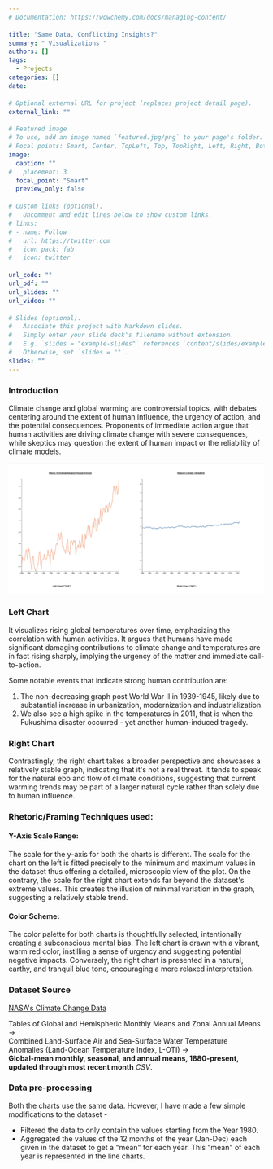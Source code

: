 ```yaml
---
# Documentation: https://wowchemy.com/docs/managing-content/

title: "Same Data, Conflicting Insights?"
summary: " Visualizations "
authors: []
tags: 
  - Projects
categories: []
date:

# Optional external URL for project (replaces project detail page).
external_link: ""

# Featured image
# To use, add an image named `featured.jpg/png` to your page's folder.
# Focal points: Smart, Center, TopLeft, Top, TopRight, Left, Right, BottomLeft, Bottom, BottomRight.
image:
  caption: ""
#   placement: 3
  focal_point: "Smart"
  preview_only: false

# Custom links (optional).
#   Uncomment and edit lines below to show custom links.
# links:
# - name: Follow
#   url: https://twitter.com
#   icon_pack: fab
#   icon: twitter

url_code: ""
url_pdf: ""
url_slides: ""
url_video: ""

# Slides (optional).
#   Associate this project with Markdown slides.
#   Simply enter your slide deck's filename without extension.
#   E.g. `slides = "example-slides"` references `content/slides/example-slides.md`.
#   Otherwise, set `slides = ""`.
slides: ""
---
```

### Introduction 
Climate change and global warming are controversial topics, with debates centering around the extent of human influence, the urgency of action, and the potential consequences. Proponents of immediate action argue that human activities are driving climate change with severe consequences, while skeptics may question the extent of human impact or the reliability of climate models.

![screen reader text](trends.png "")

### Left Chart
It visualizes rising global temperatures over time, emphasizing the correlation with human activities. It argues that humans have made significant damaging contributions to climate change and temperatures are in fact rising sharply, implying the urgency of the matter and immediate call-to-action.

Some notable events that indicate strong human contribution are:
1.  The non-decreasing graph post World War II in 1939-1945, likely due to substantial increase in urbanization, modernization and industrialization.
2. We also see a high spike in the temperatures in 2011, that is when the Fukushima disaster occurred - yet another human-induced tragedy.

### Right Chart
Contrastingly, the right chart takes a broader perspective and showcases a relatively stable graph, indicating that it's not a real threat. It tends to speak for the natural ebb and flow of climate conditions, suggesting that current warming trends may be part of a larger natural cycle rather than solely due to human influence.

### Rhetoric/Framing Techniques used:
#### Y-Axis Scale Range: 
The scale for the y-axis for both the charts is different. The scale for the chart on the left is fitted precisely to the minimum and maximum values in the dataset thus offering a detailed, microscopic view of the plot. On the contrary, the scale for the right chart extends far beyond the dataset's extreme values. This creates the illusion of minimal variation in the graph, suggesting a relatively stable trend.
#### Color Scheme: 
The color palette for both charts is thoughtfully selected, intentionally creating a subconscious mental bias. The left chart is drawn with a vibrant, warm red color, instilling a sense of urgency and suggesting potential negative impacts. Conversely, the right chart is presented in a natural, earthy, and tranquil blue tone, encouraging a more relaxed interpretation.


### Dataset Source 
[NASA's Climate Change Data](https://data.giss.nasa.gov/gistemp/)

Tables of Global and Hemispheric Monthly Means and Zonal Annual Means ->  
Combined Land-Surface Air and Sea-Surface Water Temperature Anomalies (Land-Ocean Temperature Index, L-OTI) ->  
**Global-mean monthly, seasonal, and annual means, 1880-present, updated through most recent month** _CSV_.

### Data pre-processing 
Both the charts use the same data. However, I have made a few simple modifications to the dataset -
- Filtered the data to only contain the values starting from the Year 1980.
- Aggregated the values of the 12 months of the year (Jan-Dec) each given in the dataset to get a "mean" for each year. This "mean" of each year is represented in the line charts.